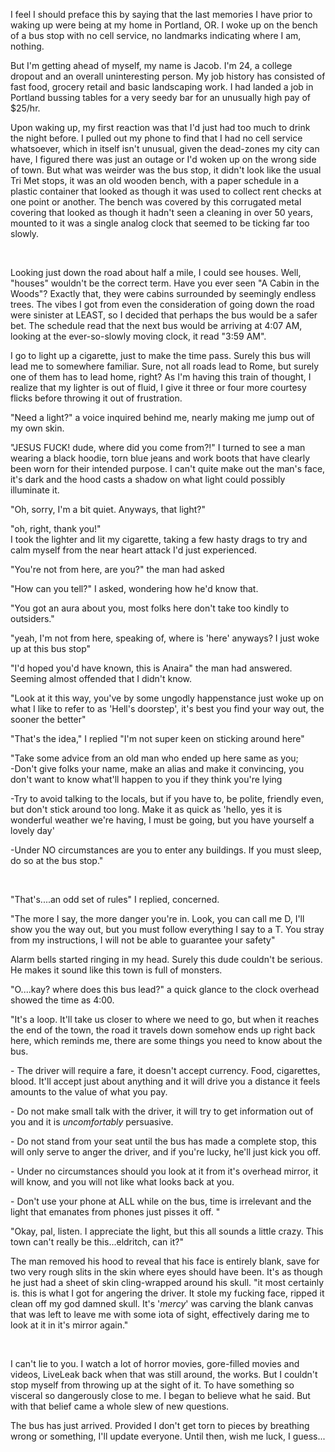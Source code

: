 I feel I should preface this by saying that the last memories I have prior to waking up were being at my home in Portland, OR. I woke up on the bench of a bus stop with no cell service, no landmarks indicating where I am, nothing.  


But I'm getting ahead of myself, my name is Jacob. I'm 24, a college dropout and an overall uninteresting person. My job history has consisted of fast food, grocery retail and basic landscaping work. I had landed a job in Portland bussing tables for a very seedy bar for an unusually high pay of $25/hr.   


Upon waking up, my first reaction was that I'd just had too much to drink the night before. I pulled out my phone to find that I had no cell service whatsoever, which in itself isn't unusual, given the dead-zones my city can have, I figured there was just an outage or I'd woken up on the wrong side of town. But what was weirder was the bus stop, it didn't look like the usual Tri Met stops, it was an old wooden bench, with a paper schedule in a plastic container that looked as though it was used to collect rent checks at one point or another. The bench was covered by this corrugated metal covering that looked as though it hadn't seen a cleaning in over 50 years, mounted to it was a single analog clock that seemed to be ticking far too slowly.

&#x200B;

Looking just down the road about half a mile, I could see houses. Well, "houses" wouldn't be the correct term. Have you ever seen "A Cabin in the Woods"? Exactly that, they were cabins surrounded by seemingly endless trees. The vibes I got from even the consideration of going down the road were sinister at LEAST, so I decided that perhaps the bus would be a safer bet. The schedule read that the next bus would be arriving at 4:07 AM, looking at the ever-so-slowly moving clock, it read "3:59 AM".   


I go to light up a cigarette, just to make the time pass. Surely this bus will lead me to somewhere familiar. Sure, not all roads lead to Rome, but surely one of them has to lead home, right? As I'm having this train of thought, I realize that my lighter is out of fluid, I give it three or four more courtesy flicks before throwing it out of frustration.   


"Need a light?" a voice inquired behind me, nearly making me jump out of my own skin.  


"JESUS FUCK! dude, where did you come from?!" I turned to see a man wearing a black hoodie, torn blue jeans and work boots that have clearly been worn for their intended purpose. I can't quite make out the man's face, it's dark and the hood casts a shadow on what light could possibly illuminate it.  


"Oh, sorry, I'm a bit quiet. Anyways, that light?"

"oh, right, thank you!"  
I took the lighter and lit my cigarette, taking a few hasty drags to try and calm myself from the near heart attack I'd just experienced.  


"You're not from here, are you?" the man had asked  


"How can you tell?" I asked, wondering how he'd know that.  


"You got an aura about you, most folks here don't take too kindly to outsiders."  


"yeah, I'm not from here, speaking of, where is 'here' anyways? I just woke up at this bus stop"

"I'd hoped you'd have known, this is Anaira" the man had answered. Seeming almost offended that I didn't know.

"Look at it this way, you've by some ungodly happenstance just woke up on what I like to refer to as 'Hell's doorstep', it's best you find your way out, the sooner the better"

"That's the idea," I replied "I'm not super keen on sticking around here"  


"Take some advice from an old man who ended up here same as you;  
\-Don't give folks your name, make an alias and make it convincing, you don't want to know what'll happen to you if they think you're lying

\-Try to avoid talking to the locals, but if you have to, be polite, friendly even, but don't stick around too long. Make it as quick as 'hello, yes it is wonderful weather we're having, I must be going, but you have yourself a lovely day'

\-Under NO circumstances are you to enter any buildings. If you must sleep, do so at the bus stop."

&#x200B;

"That's....an odd set of rules" I replied, concerned.  


"The more I say, the more danger you're in. Look, you can call me D, I'll show you the way out, but you must follow everything I say to a T. You stray from my instructions, I will not be able to guarantee your safety"  


Alarm bells started ringing in my head. Surely this dude couldn't be serious. He makes it sound like this town is full of monsters.   


"O....kay? where does this bus lead?" a quick glance to the clock overhead showed the time as 4:00. 

"It's a loop. It'll take us closer to where we need to go, but when it reaches the end of the town, the road it travels down somehow ends up right back here, which reminds me, there are some things you need to know about the bus.

\- The driver will require a fare, it doesn't accept currency. Food, cigarettes, blood. It'll accept just about anything and it will drive you a distance it feels amounts to the value of what you pay.  


\- Do not make small talk with the driver, it will try to get information out of you and it is *uncomfortably* persuasive. 

\- Do not stand from your seat until the bus has made a complete stop, this will only serve to anger the driver, and if you're lucky, he'll just kick you off.

\- Under no circumstances should you look at it from it's overhead mirror, it will know, and you will not like what looks back at you.  


\- Don't use your phone at ALL while on the bus, time is irrelevant and the light that emanates from phones just pisses it off. "

"Okay, pal, listen. I appreciate the light, but this all sounds a little crazy. This town can't really be this...eldritch, can it?"

The man removed his hood to reveal that his face is entirely blank, save for two very rough slits in the skin where eyes should have been. It's as though he just had a sheet of skin cling-wrapped around his skull.  "it most certainly is. this is what I got for angering the driver. It stole my fucking face, ripped it clean off my god damned skull. It's '*mercy*' was carving the blank canvas that was left to leave me with some iota of sight, effectively daring me to look at it in it's mirror again."

&#x200B;

I can't lie to you. I watch a lot of horror movies, gore-filled movies and videos, LiveLeak back when that was still around, the works. But I couldn't stop myself from throwing up at the sight of it. To have something so visceral so dangerously close to me. I began to believe what he said. But with that belief came a whole slew of new questions.  


The bus has just arrived. Provided I don't get torn to pieces by breathing wrong or something, I'll update everyone. Until then, wish me luck, I guess...
